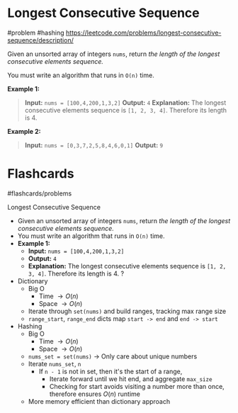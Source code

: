 # Longest Consecutive Sequence
#problem #hashing
https://leetcode.com/problems/longest-consecutive-sequence/description/

Given an unsorted array of integers `nums`, return _the length of the longest consecutive elements sequence._

You must write an algorithm that runs in `O(n)` time.

**Example 1:**
> **Input:** `nums = [100,4,200,1,3,2]`
> **Output:** `4`
> **Explanation:** The longest consecutive elements sequence is `[1, 2, 3, 4]`. Therefore its length is 4.

**Example 2:**
> **Input:** `nums = [0,3,7,2,5,8,4,6,0,1]`
> **Output:** `9`
# Flashcards
#flashcards/problems 

Longest Consecutive Sequence
- Given an unsorted array of integers `nums`, return _the length of the longest consecutive elements sequence._
- You must write an algorithm that runs in `O(n)` time.
- **Example 1:**
	- **Input:** `nums = [100,4,200,1,3,2]`
	- **Output:** `4`
	- **Explanation:** The longest consecutive elements sequence is `[1, 2, 3, 4]`. Therefore its length is 4.
?
- Dictionary
	- Big O
		- Time $\to O(n)$
		- Space $\to O(n)$
	- Iterate through `set(nums)` and build ranges, tracking max range size
	- `range_start`, `range_end` dicts map `start -> end` and `end -> start`
- Hashing
	- Big O
		- Time $\to O(n)$
		- Space $\to O(n)$
	- `nums_set = set(nums)` $\to$ Only care about unique numbers
	- Iterate `nums_set`, `n`
		- If `n - 1` is not in set, then it's the start of a range,
			- Iterate forward until we hit end, and aggregate `max_size`
			- Checking for start avoids visiting a number more than once, therefore ensures $O(n)$ runtime
	- More memory efficient than dictionary approach
<!--SR:!2025-01-19,7,250-->